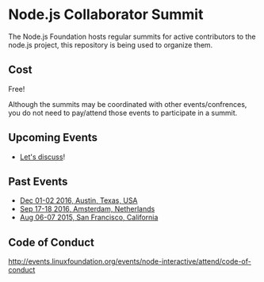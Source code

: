 # Node.js Collaborator Summit

The Node.js Foundation hosts regular summits for active contributors to the node.js project, this repository is being used to organize them.

## Cost
Free!

Although the summits may be coordinated with other events/confrences, you do not need to pay/attend those events to participate in a summit.

## Upcoming Events
- [Let's discuss](https://github.com/nodejs/summit/issues/39)!

## Past Events
- [Dec 01-02 2016, Austin, Texas, USA](https://github.com/nodejs/summit/issues/35)
- [Sep 17-18 2016, Amsterdam, Netherlands](https://github.com/nodejs/summit/issues/16)
- [Aug 06-07 2015, San Francisco, California](https://github.com/nodejs/summit/issues/1)

## Code of Conduct
http://events.linuxfoundation.org/events/node-interactive/attend/code-of-conduct

